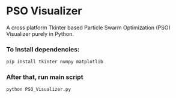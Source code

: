 # PSO Visualizer
A cross platform Tkinter based Particle Swarm Optimization (PSO) Visualizer purely in Python.

### To Install dependencies:
```bash
pip install tkinter numpy matplotlib
```
### After that, run main script 
```bash
python PSO_Visualizer.py
```
